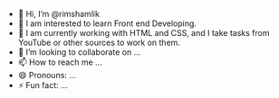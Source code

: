 - 👋 Hi, I’m @rimshamlik
- 👀 I am interested to learn Front end Developing.
- 🌱 I am currently working with HTML and CSS, and I take tasks from YouTube or other sources to work on them.
- 💞️ I’m looking to collaborate on ...
- 📫 How to reach me ...
- 😄 Pronouns: ...
- ⚡ Fun fact: ...

<!---
rimshamlik/rimshamlik is a ✨ special ✨ repository because its `README.md` (this file) appears on your GitHub profile.
You can click the Preview link to take a look at your changes.
--->
